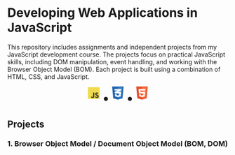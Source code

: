 # Developing Web Applications in JavaScript

This repository includes assignments and independent projects from my JavaScript development course. The projects focus on practical JavaScript skills, including DOM manipulation, event handling, and working with the Browser Object Model (BOM). Each project is built using a combination of HTML, CSS, and JavaScript.

<p align="center">
    <img src="rimg/js_1.png" alt="JavaScript Logo" width="30">
    <span style="font-size:30px; vertical-align:middle;">•</span>
    <img src="rimg/css_1.png" alt="CSS Logo" width="30">
    <span style="font-size:30px; vertical-align:middle;">•</span>
    <img src="rimg/html_1.png" alt="HTML Logo" width="30">
</p>

## Projects

### 1. Browser Object Model /  Document Object Model (BOM, DOM)
